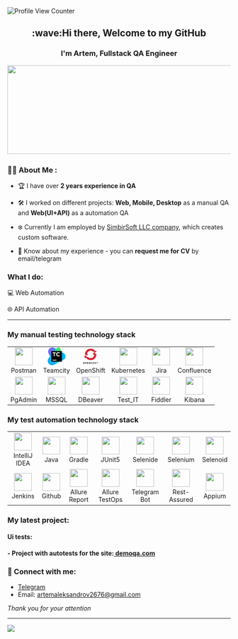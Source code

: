 ![Profile View Counter](https://komarev.com/ghpvc/?username=Artem-Alexandrov-QA)
<div id="header" align="center">
	<h2>:wave:Hi there, Welcome to my GitHub</h2>
	<h3>I'm Artem, Fullstack QA Engineer </h3>
</div>
<div align="center">
  <img src="https://media.giphy.com/media/dWesBcTLavkZuG35MI/giphy.gif" width="600" height="200"/>
</div>

### :man_technologist: About Me :
- :trophy: I have over **2 years experience in QA**

- :hammer_and_wrench: I worked on different projects: **Web, Mobile, Desktop** as a manual QA and **Web(UI+API)** as a automation QA

- :snowflake: Currently I am employed by [SimbirSoft LLC company](https://www.simbirsoft.com/en/), which creates custom software. 

- 📄 Know about my experience - you can **request me for CV** by email/telegram

<h3 align="left">What I do: </h3>

💻&nbsp;Web Automation

🌐&nbsp;API Automation

---
### My manual testing technology stack
<table>
<tbody>
<tr>
<td align="center"><src="https://www.jetbrains.com/idea/"><img src="https://res.cloudinary.com/postman/image/upload/t_team_logo/v1629869194/team/2893aede23f01bfcbd2319326bc96a6ed0524eba759745ed6d73405a3a8b67a8" width="40" height="40"><br>Postman</td>
<td align="center"><src="https://www.jetbrains.com/idea/"><img src="https://github.com/JetBrains/logos/blob/master/web/teamcity/teamcity.svg" width="40" height="40"><br>Teamcity</td>
<td align="center"><src="https://www.jetbrains.com/idea/"><img src="https://github.com/RedHatGov/redhatgov.github/blob/master/_images/OpenShift-logo.svg" width="40" height="40"><br>OpenShift</td>
<td align="center"><src="https://www.jetbrains.com/idea/"><img src="https://upload.wikimedia.org/wikipedia/commons/3/39/Kubernetes_logo_without_workmark.svg"width="40" height="40"><br>Kubernetes</td>
<td align="center"><src="https://www.jetbrains.com/idea/"><img src="https://starchenkov.pro/qa-guru/img/skills/Jira.svg" width="40" height="40"><br>Jira</td>
<td align="center"><src="https://www.jetbrains.com/idea/"><img src="https://seeklogo.com/images/C/confluence-logo-D9B07137C2-seeklogo.com.png" width="40" height="40"><br>Confluence</td>
</tr>
<tr>
<td align="center"><src="https://www.jetbrains.com/idea/"><img src="https://developer.asustor.com/uploadIcons/0020_96009_1552971827_pgadmin-icon.png" width="40" height="40"><br>PgAdmin</td>
<td align="center"><src="https://www.jetbrains.com/idea/"><img src="https://i.pinimg.com/originals/32/a0/3a/32a03aee0c76419ec5bde950a62883bc.png" width="40" height="40"><br>MSSQL</td>
<td align="center"><src="https://www.jetbrains.com/idea/"><img src="https://upload.wikimedia.org/wikipedia/commons/thumb/b/b5/DBeaver_logo.svg/1200px-DBeaver_logo.svg.png" width="40" height="40"><br>DBeaver</td>
<td align="center"><src="https://www.jetbrains.com/idea/"><img src="https://upload.wikimedia.org/wikipedia/commons/9/90/Test_IT_logo.png" width="40" height="40"><br>Test_IT</td>
<td align="center"><src="https://www.jetbrains.com/idea/"><img src="https://www.megaleechers.com/storage/Fiddler-Classic-Icon.png" width="40" height="40"><br>Fiddler</td>
<td align="center"><src="https://www.jetbrains.com/idea/"><img src="https://brandslogos.com/wp-content/uploads/images/large/elastic-kibana-logo.png" width="40" height="40"><br>Kibana</td>
</tbody>
</table>

### My test automation technology stack
<table>
<tbody>
<tr>
<td align="center"><src="https://www.jetbrains.com/idea/"><img src="https://starchenkov.pro/qa-guru/img/skills/Intelij_IDEA.svg" width="40" height="40"><br>IntelliJ IDEA</td>
<td align="center"><src="https://www.jetbrains.com/idea/"><img src="https://cdn-icons-png.flaticon.com/512/226/226777.png" width="40" height="40"><br>Java</td>
<td align="center"><src="https://www.jetbrains.com/idea/"><img src="https://starchenkov.pro/qa-guru/img/skills/Gradle.svg" width="40" height="40"><br>Gradle</td>
<td align="center"><src="https://www.jetbrains.com/idea/"><img src="https://starchenkov.pro/qa-guru/img/skills/JUnit5.svg" width="40" height="40"><br>JUnit5</td>
<td align="center"><src="https://www.jetbrains.com/idea/"><img src="https://user-images.githubusercontent.com/47101779/210963191-4a3df255-fcac-418b-a903-eada87d84120.png" width ="40" height="40"><br>Selenide</td>
<td align="center"><src="https://www.jetbrains.com/idea/"><img src="https://starchenkov.pro/qa-guru/img/skills/Selenium.svg" width ="40" height="40"><br>Selenium</td>
<td align="center"><src="https://www.jetbrains.com/idea/"><img src="https://avatars.githubusercontent.com/u/26328913?s=280&v=4" width="40" height="40"><br>Selenoid</td>
</tr>
<tr>
<td align="center"><src="https://www.jetbrains.com/idea/"><img src="https://starchenkov.pro/qa-guru/img/skills/Jenkins.svg" width="40" height="40"><br>Jenkins</td>
<td align="center"><src="https://www.jetbrains.com/idea/"><img src="https://github.githubassets.com/images/modules/logos_page/GitHub-Mark.png" width="40" height="40"><br>Github</td>
<td align="center"><src="https://www.jetbrains.com/idea/"><img src="https://starchenkov.pro/qa-guru/img/skills/Allure_Report.svg" width="40" height="40"><br>Allure Report</td>
<td align="center"><src="https://www.jetbrains.com/idea/"><img src="https://starchenkov.pro/qa-guru/img/skills/Allure_EE.svg" width="40" height="40"><br>Allure TestOps</td>
<td align="center"><src="https://www.jetbrains.com/idea/"><img src="https://upload.wikimedia.org/wikipedia/commons/thumb/8/82/Telegram_logo.svg/2048px-Telegram_logo.svg.png" width="40" height="40"><br>Telegram Bot</td>
<td align="center"><src="https://www.jetbrains.com/idea/"><img src="https://starchenkov.pro/qa-guru/img/skills/Rest-Assured.svg" width="40" height="40"><br>Rest-Assured</td>
<td align="center"><src="https://www.jetbrains.com/idea/"><img src="https://seeklogo.com/images/A/appium-logo-7A2DD5B4E3-seeklogo.com.png" width="40" height="40"><br>Appium</td>
</tr>
</tbody>
</table>


### My latest project:
#### Ui tests:
#### - Project with autotests for the site:[ demoqa.com](https://github.com/Artem-Alexandrov-QA/demoqa-AllureAndJenkins-tests)


### :email:	Connect with me:
+ [Telegram](https://t.me/artemalexandrov09)
+ Email: artemaleksandrov2676@gmail.com

_Thank you for your attention_
___


![](http://github-profile-summary-cards.vercel.app/api/cards/stats?username=Artem-Alexandrov-QA&theme=github)


